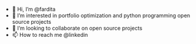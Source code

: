 - 👋 Hi, I’m @fardita
- 👀 I’m interested in portfolio optimization and python programming open source projects
- 💞️ I’m looking to collaborate on open source projects
- 📫 How to reach me @linkedin

<!---
fardita/fardita is a ✨ special ✨ repository because its `README.md` (this file) appears on your GitHub profile.
You can click the Preview link to take a look at your changes.
--->
